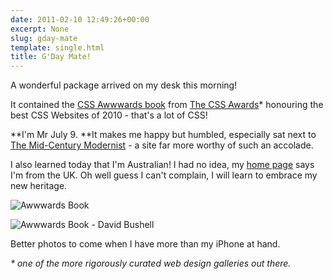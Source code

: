 ```yaml
---
date: 2011-02-10 12:49:26+00:00
excerpt: None
slug: gday-mate
template: single.html
title: G'Day Mate!
---
```


A wonderful package arrived on my desk this morning!

It contained the [CSS Awwwards book](http://www.thecssawards.com/blog/best-css-websites-book-2010.html) from [The CSS Awards](http://www.thecssawards.com)* honouring the best CSS Websites of 2010 - that's a lot of CSS!

**I'm Mr July 9. **It makes me happy but humbled, especially sat next to [The Mid-Century Modernist](http://www.midcenturymodernist.com/) - a site far more worthy of such an accolade.

I also learned today that I'm Australian! I had no idea, my [home page](http://dbushell.com) says I'm from the UK. Oh well guess I can't complain, I will learn to embrace my new heritage.

![Awwwards Book](/images/2011/02/cssbook1.jpg)

![Awwwards Book - David Bushell](/images/2011/02/cssbook2.jpg)

Better photos to come when I have more than my iPhone at hand.

_* one of the more rigorously curated web design galleries out there._
